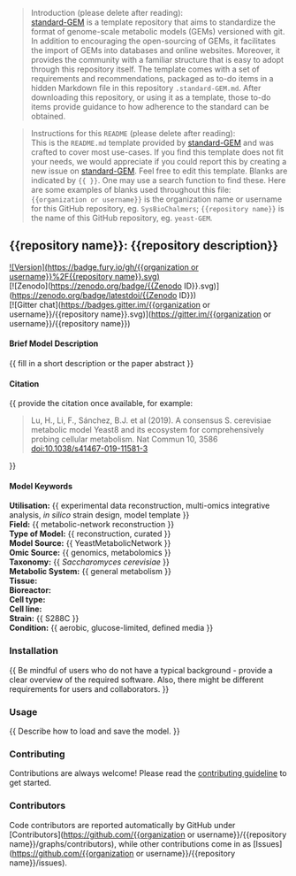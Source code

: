 > Introduction (please delete after reading):  
[standard-GEM](https://github.com/SysBioChalmers/standard-GEM) is a template repository that aims to standardize the format of genome-scale metabolic models (GEMs) versioned with git. In addition to encouraging the open-sourcing of GEMs, it facilitates the import of GEMs into databases and online websites. Moreover, it provides the community with a familiar structure that is easy to adopt through this repository itself. The template comes with a set of requirements and recommendations, packaged as to-do items in a hidden Markdown file in this repository `.standard-GEM.md`. After downloading this repository, or using it as a template, those to-do items provide guidance to how adherence to the standard can be obtained.

> Instructions for this `README` (please delete after reading):  
This is the `README.md` template provided by [standard-GEM](https://github.com/SysBioChalmers/standard-GEM) and was crafted to cover most use-cases. If you find this template does not fit your needs, we would appreciate if you could report this by creating a new issue on [standard-GEM](https://github.com/SysBioChalmers/standard-GEM/issues). Feel free to edit this template.
Blanks are indicated by `{{ }}`. One may use a search function to find these. Here are some examples of blanks used throughout this file: `{{organization or username}}` is the organization name or username for this GitHub repository, eg. `SysBioChalmers`; `{{repository name}}` is the name of this GitHub repository, eg. `yeast-GEM`.


## {{repository name}}: {{repository description}}

[![Version](https://badge.fury.io/gh/{{organization or username}}%2F{{repository name}}.svg)](https://badge.fury.io/gh/sysbiochalmers/yeast-gem)  
[![Zenodo](https://zenodo.org/badge/{{Zenodo ID}}.svg)](https://zenodo.org/badge/latestdoi/{{Zenodo ID}})  
[![Gitter chat](https://badges.gitter.im/{{organization or username}}/{{repository name}}.svg)](https://gitter.im/{{organization or username}}/{{repository name}})


#### Brief Model Description

{{ fill in a short description or the paper abstract }}


#### Citation

{{ provide the citation once available, for example:
  > Lu, H., Li, F., Sánchez, B.J. et al (2019). A consensus S. cerevisiae metabolic model Yeast8 and its ecosystem for comprehensively probing cellular metabolism. Nat Commun 10, 3586 [doi:10.1038/s41467-019-11581-3](https://doi.org/10.1038/s41467-019-11581-3)

}}


#### Model Keywords

**Utilisation:** {{ experimental data reconstruction, multi-omics integrative analysis, _in silico_ strain design, model template }}  
**Field:** {{ metabolic-network reconstruction }}  
**Type of Model:** {{ reconstruction, curated }}  
**Model Source:** {{ YeastMetabolicNetwork }}  
**Omic Source:** {{ genomics, metabolomics }}  
**Taxonomy:** {{ _Saccharomyces cerevisiae_ }}  
**Metabolic System:** {{ general metabolism }}  
**Tissue:**  
**Bioreactor:**    
**Cell type:**  
**Cell line:**  
**Strain:** {{ S288C }}  
**Condition:** {{ aerobic, glucose-limited, defined media }}  


### Installation

{{ Be mindful of users who do not have a typical background - provide a clear overview of the required software. Also, there might be different requirements for users and collaborators. }}


### Usage

{{ Describe how to load and save the model. }}


### Contributing

Contributions are always welcome! Please read the [contributing guideline](.github/CONTRIBUTING.md) to get started.


### Contributors

Code contributors are reported automatically by GitHub under [Contributors](https://github.com/{{organization or username}}/{{repository name}}/graphs/contributors), while other contributions come in as [Issues](https://github.com/{{organization or username}}/{{repository name}}/issues).